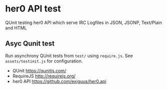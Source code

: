 # her0 API test
QUnit testing her0 API which serve IRC Logfiles in JSON, JSONP, Text/Plain and HTML

## Asyc Qunit test
Run asynchrony QUnit tests from ```test/``` using ```require.js```.
See ```assets/testinit.js``` for configuration.

* QUnit https://qunitjs.com/
* RequireJS http://requirejs.org/
* her0 API  https://github.com/exiguus/her0.api
